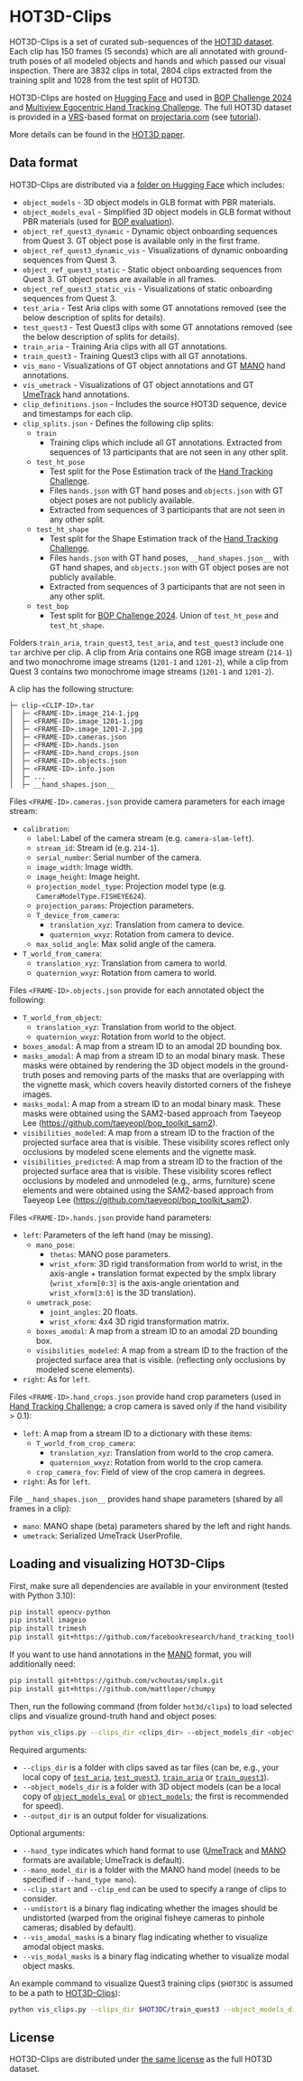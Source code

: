 # HOT3D-Clips

HOT3D-Clips is a set of curated sub-sequences of the [HOT3D dataset](https://facebookresearch.github.io/hot3d/).
Each clip has 150 frames (5 seconds) which are all annotated with ground-truth poses of all modeled objects and hands and which passed our visual inspection.
There are 3832 clips in total, 2804 clips extracted from the training split and 1028 from the test split of HOT3D.

HOT3D-Clips are hosted on [Hugging Face](https://huggingface.co/datasets/bop-benchmark/hot3d) and used in [BOP Challenge 2024](https://bop.felk.cvut.cz/challenges/bop-challenge-2024) and [Multiview Egocentric Hand Tracking Challenge](https://github.com/facebookresearch/hand_tracking_toolkit?tab=readme-ov-file#evaluation). The full HOT3D dataset is provided in a [VRS](https://github.com/facebookresearch/vrs)-based format on [projectaria.com](https://www.projectaria.com/datasets/hot3D/) (see [tutorial](https://github.com/facebookresearch/hot3d/blob/main/hot3d/HOT3D_Tutorial.ipynb)).

More details can be found in the [HOT3D paper](https://arxiv.org/pdf/2411.19167).

## Data format

HOT3D-Clips are distributed via a [folder on Hugging Face](https://huggingface.co/datasets/bop-benchmark/hot3d) which includes:

- `object_models` - 3D object models in GLB format with PBR materials.
- `object_models_eval` - Simplified 3D object models in GLB format without PBR materials (used for [BOP evaluation](https://bop.felk.cvut.cz/challenges/bop-challenge-2024/)).
- `object_ref_quest3_dynamic` - Dynamic object onboarding sequences from Quest 3. GT object pose is available only in the first frame.
- `object_ref_quest3_dynamic_vis` - Visualizations of dynamic onboarding sequences from Quest 3.
- `object_ref_quest3_static` - Static object onboarding sequences from Quest 3. GT object poses are available in all frames.
- `object_ref_quest3_static_vis` - Visualizations of static onboarding sequences from Quest 3.
- `test_aria` - Test Aria clips with some GT annotations removed (see the below description of splits for details).
- `test_quest3` - Test Quest3 clips with some GT annotations removed (see the below description of splits for details).
- `train_aria` - Training Aria clips with all GT annotations.
- `train_quest3` - Training Quest3 clips with all GT annotations.
- `vis_mano` - Visualizations of GT object annotations and GT [MANO](https://github.com/facebookresearch/hot3d?tab=readme-ov-file#mano) hand annotations.
- `vis_umetrack` - Visualizations of GT object annotations and GT [UmeTrack](https://dl.acm.org/doi/pdf/10.1145/3550469.3555378) hand annotations.
- `clip_definitions.json` - Includes the source HOT3D sequence, device and timestamps for each clip.
- `clip_splits.json` - Defines the following clip splits:
  - `train`
    - Training clips which include all GT annotations. Extracted from sequences of 13 participants that are not seen in any other split.
  - `test_ht_pose`
    - Test split for the Pose Estimation track of the [Hand Tracking Challenge](https://github.com/facebookresearch/hand_tracking_toolkit?tab=readme-ov-file#evaluation).
    - Files `hands.json` with GT hand poses and `objects.json` with GT object poses are not publicly available.
    - Extracted from sequences of 3 participants that are not seen in any other split.
  - `test_ht_shape`
    - Test split for the Shape Estimation track of the [Hand Tracking Challenge](https://github.com/facebookresearch/hand_tracking_toolkit?tab=readme-ov-file#evaluation).
    - Files `hands.json` with GT hand poses, `__hand_shapes.json__` with GT hand shapes, and `objects.json` with GT object poses are not publicly available.
    - Extracted from sequences of 3 participants that are not seen in any other split.
  - `test_bop`
    - Test split for [BOP Challenge 2024](https://bop.felk.cvut.cz/challenges/bop-challenge-2024/). Union of `test_ht_pose` and `test_ht_shape`.

Folders `train_aria`, `train_quest3`, `test_aria`, and `test_quest3` include one `tar` archive per clip. A clip from Aria contains one RGB image stream (`214-1`) and two monochrome image streams (`1201-1` and `1201-2`), while a clip from Quest 3 contains two monochrome image streams (`1201-1` and `1201-2`).

A clip has the following structure:

```text
├─ clip-<CLIP-ID>.tar
│  ├─ <FRAME-ID>.image_214-1.jpg
│  ├─ <FRAME-ID>.image_1201-1.jpg
│  ├─ <FRAME-ID>.image_1201-2.jpg
│  ├─ <FRAME-ID>.cameras.json
│  ├─ <FRAME-ID>.hands.json
│  ├─ <FRAME-ID>.hand_crops.json
│  ├─ <FRAME-ID>.objects.json
│  ├─ <FRAME-ID>.info.json
│  ├─ ...
│  ├─ __hand_shapes.json__
```

Files `<FRAME-ID>.cameras.json` provide camera parameters for each image stream:

- `calibration`:
  - `label`: Label of the camera stream (e.g. `camera-slam-left`).
  - `stream_id`: Stream id (e.g. `214-1`).
  - `serial_number`: Serial number of the camera.
  - `image_width`: Image width.
  - `image_height`: Image height.
  - `projection_model_type`: Projection model type (e.g. `CameraModelType.FISHEYE624`).
  - `projection_params`: Projection parameters.
  - `T_device_from_camera`:
    - `translation_xyz`: Translation from camera to device.
    - `quaternion_wxyz`: Rotation from camera to device.
  - `max_solid_angle`: Max solid angle of the camera.
- `T_world_from_camera`:
  - `translation_xyz`: Translation from camera to world.
  - `quaternion_wxyz`: Rotation from camera to world.

Files `<FRAME-ID>.objects.json` provide for each annotated object the following:

- `T_world_from_object`:
  - `translation_xyz`: Translation from world to the object.
  - `quaternion_wxyz`: Rotation from world to the object.
- `boxes_amodal`: A map from a stream ID to an amodal 2D bounding box.
- `masks_amodal`: A map from a stream ID to an modal binary mask. These masks were obtained by rendering the 3D object models in the ground-truth poses and removing parts of the masks that are overlapping with the vignette mask, which covers heavily distorted corners of the fisheye images.
- `masks_modal`: A map from a stream ID to an modal binary mask. These masks were obtained using the SAM2-based approach from Taeyeop Lee (https://github.com/taeyeopl/bop_toolkit_sam2).
- `visibilities_modeled`: A map from a stream ID to the fraction of the projected surface area that is visible. These visibility scores reflect only occlusions by modeled scene elements and the vignette mask.
- `visibilities_predicted`: A map from a stream ID to the fraction of the projected surface area that is visible. These visibility scores reflect occlusions by modeled and unmodeled (e.g., arms, furniture) scene elements and were obtained using the SAM2-based approach from Taeyeop Lee (https://github.com/taeyeopl/bop_toolkit_sam2).

Files `<FRAME-ID>.hands.json` provide hand parameters:

- `left`: Parameters of the left hand (may be missing).
  - `mano_pose`:
    - `thetas`: MANO pose parameters.
    - `wrist_xform`: 3D rigid transformation from world to wrist, in the axis-angle + translation format expected by the smplx library
            (`wrist_xform[0:3]` is the axis-angle orientation and `wrist_xform[3:6]` is the 3D translation).
  - `umetrack_pose`:
    - `joint_angles`: 20 floats.
    - `wrist_xform`: 4x4 3D rigid transformation matrix.
  - `boxes_amodal`: A map from a stream ID to an amodal 2D bounding box.
  - `visibilities_modeled`: A map from a stream ID to the fraction of the projected surface area that is visible.
        (reflecting only occlusions by modeled scene elements).
- `right`: As for `left`.

Files `<FRAME-ID>.hand_crops.json` provide hand crop parameters (used in [Hand Tracking Challenge](https://github.com/facebookresearch/hand_tracking_toolkit?tab=readme-ov-file#evaluation); a crop camera is saved only if the hand visibility > 0.1):

- `left`: A map from a stream ID to a dictionary with these items:
  - `T_world_from_crop_camera`:
    - `translation_xyz`: Translation from world to the crop camera.
    - `quaternion_wxyz`: Rotation from world to the crop camera.
  - `crop_camera_fov`: Field of view of the crop camera in degrees.
- `right`: As for `left`.

File `__hand_shapes.json__` provides hand shape parameters (shared by all frames in a clip):

- `mano`: MANO shape (beta) parameters shared by the left and right hands.
- `umetrack`: Serialized UmeTrack UserProfile.


## Loading and visualizing HOT3D-Clips

First, make sure all dependencies are available in your environment (tested with Python 3.10):

```bash
pip install opencv-python
pip install imageio
pip install trimesh
pip install git+https://github.com/facebookresearch/hand_tracking_toolkit
```

If you want to use hand annotations in the [MANO](https://github.com/facebookresearch/hot3d?tab=readme-ov-file#mano) format, you will additionally need:

```bash
pip install git+https://github.com/vchoutas/smplx.git
pip install git+https://github.com/mattloper/chumpy
```

Then, run the following command (from folder `hot3d/clips`) to load selected clips and visualize ground-truth hand and object poses:

```bash
python vis_clips.py --clips_dir <clips_dir> --object_models_dir <object_models_dir> --output_dir <output_dir>
```

Required arguments:

- `--clips_dir` is a folder with clips saved as tar files (can be, e.g., your local copy of [`test_aria`](https://huggingface.co/datasets/bop-benchmark/hot3d/tree/main/test_aria), [`test_quest3`](https://huggingface.co/datasets/bop-benchmark/hot3d/tree/main/test_quest3), [`train_aria`](https://huggingface.co/datasets/bop-benchmark/hot3d/tree/main/train_aria) or [`train_quest3`](https://huggingface.co/datasets/bop-benchmark/hot3d/tree/main/train_quest3)).
- `--object_models_dir` is a folder with 3D object models (can be a local copy of [`object_models_eval`](https://huggingface.co/datasets/bop-benchmark/hot3d/tree/main/object_models_eval) or [`object_models`](https://huggingface.co/datasets/bop-benchmark/hot3d/tree/main/object_models); the first is recommended for speed).
- `--output_dir` is an output folder for visualizations.

Optional arguments:

- `--hand_type` indicates which hand format to use ([UmeTrack](https://dl.acm.org/doi/pdf/10.1145/3550469.3555378) and [MANO](https://github.com/facebookresearch/hot3d?tab=readme-ov-file#mano) formats are available; UmeTrack is default).
- `--mano_model_dir` is a folder with the MANO hand model (needs to be specified if `--hand_type mano`).
- `--clip_start` and `--clip_end` can be used to specify a range of clips to consider.
- `--undistort` is a binary flag indicating whether the images should be undistorted (warped from the original fisheye cameras to pinhole cameras; disabled by default).
- `--vis_amodal_masks` is a binary flag indicating whether to visualize amodal object masks.
- `--vis_modal_masks` is a binary flag indicating whether to visualize modal object masks.

An example command to visualize Quest3 training clips (`$HOT3DC` is assumed to be a path to [HOT3D-Clips](https://huggingface.co/datasets/bop-benchmark/hot3d)):

```bash
python vis_clips.py --clips_dir $HOT3DC/train_quest3 --object_models_dir $HOT3DC/object_models_eval --output_dir $HOT3DC/output
```

## License

HOT3D-Clips are distributed under [the same license](https://github.com/facebookresearch/hot3d?tab=readme-ov-file#license) as the full HOT3D dataset.

